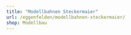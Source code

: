 ```yaml
---
title: "Modellbahnen Steckermaier"
url: /eggenfelden/modellbahnen-steckermaier/
shop: Modellbau
---
```


